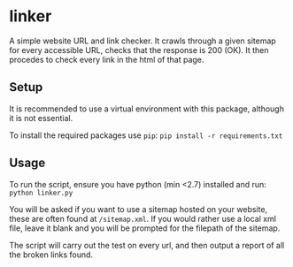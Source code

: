 # linker
A simple website URL and link checker. It crawls through a given sitemap for every accessible URL, checks that the response is 200 (OK). It then procedes to check every link in the html of that page. 


## Setup 

It is recommended to use a virtual environment with this package, although it is not essential.

To install the required packages use `pip`:
`pip install -r requirements.txt`

## Usage
To run the script, ensure you have python (min <2.7) installed and run:
`python linker.py`

You will be asked if you want to use a sitemap hosted on your website, these are often found at `/sitemap.xml`. If you would rather use a local xml file, leave it blank and you will be prompted for the filepath of the sitemap.

The script will carry out the test on every url, and then output a report of all the broken links found.
